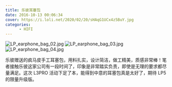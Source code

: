 ```yaml
---
title: 乐彼耳塞包
date: 2016-10-13 00:06:34
cover: https://i.loli.net/2020/02/20/sHAqG1UCx4z5BuY.jpg
categories: 
      - HIFI
---
```



<!--more-->

![LP_earphone_bag_02.jpg](https://i.loli.net/2020/02/20/ogMAwTxJNskqeQd.jpg)
![LP_earphone_bag_03.jpg](https://i.loli.net/2020/02/20/98eS4nDCTM5pUX7.jpg)
![LP_earphone_bag_04.jpg](https://i.loli.net/2020/02/20/6RPABZkODzyjwKE.jpg)

乐彼赠送的疯马皮手工耳塞包，用料扎实，设计简洁，做工精美，质感非常棒！笔者接触乐彼这家公司有一段时间了，印象是非常踏实负责，即使是无理的要求都尽量满足。这次 L3PRO 活动下足了本，能得到中意的耳塞包真是太好了，期待 LP5 的限量升级版。
